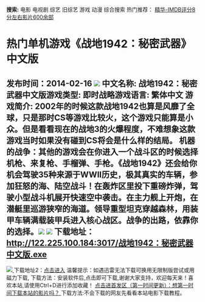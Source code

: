 **搜索:** 电影 电视剧 综艺 旧综艺 游戏 动漫 综合搜索 热门推荐： [精华-IMDB评分8分左右影片600余部](https://www.dytt8.com/html/gndy/jddy/20160320/50510.html)
# 热门单机游戏《战地1942：秘密武器》中文版
发布时间：2014-02-16 
![](http://www.gamekc.com/games/4186.jpg)
中文名称: 战地1942：秘密武器中文版游戏类型: 即时战略游戏语言: 繁体中文
游戏简介: 2002年的时候这款战地1942也算是风靡了全球，只是那时CS等游戏比较火，这个游戏只能算是小众。但是看看现在的战地3的火爆程度，不难想象这款游戏当时如果没有碰到CS将会是什么样的结局。
机器的战争：其他的游戏会在你进入一个战斗区的时候选择机枪、来复枪、手榴弹、手枪。《战地1942》还会给你机会驾驶35种来源于WWII历史，极其真实的车辆，参加狂怒的海、陆空战斗！在轰炸区里投下重磅炸弹，驾驶小型战斗机展开快速空中袭击。在主力舰上开炮，在潜艇里巡游狭窄的海道。领导重型坦克穿越森林，用装甲车辆满载装甲兵进入核心战区。战争的出路，依靠你的选择。![](http://www.gamekc.com/games/4186a.jpg)
![](http://www.gamekc.com/games/4186b.jpg)
**下载地址：**
<http://122.225.100.184:3017/战地1942：秘密武器中文版.exe>  
---  
[![](https://cscdn.t1ujc.com/b/11/3148/1261121/640X150.jpg) ](https://www.dytt8.com/html/game/remenyouxi/20140216/44442.html) 下载地址2：[点击进入](https://www.ygdy8.net/ "迅雷电影") 温馨提示：如遇迅雷无法下载可换用无限制版尝试或用磁力下载,  下载方法：安装软件后,点击即可下载,谢谢大家支持，欢迎每天来！喜欢本站,请使用Ctrl+D进行添加收藏！ [点击进首发区（第一时间更新）：想第一时间下载本站的影片吗？ ](https://www.ygdy8.net/)下载方法:不会下载的网友先看看本站电影下载教程。